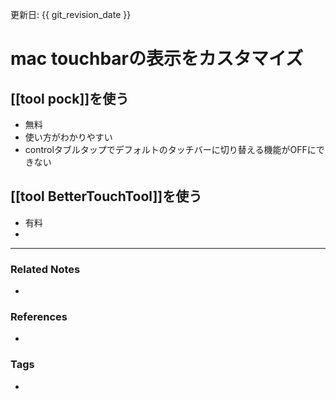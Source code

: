 更新日: {{ git_revision_date }}

# mac touchbarの表示をカスタマイズ
##  [[tool pock]]を使う
- 無料
- 使い方がわかりやすい
- controlタブルタップでデフォルトのタッチバーに切り替える機能がOFFにできない


##  [[tool BetterTouchTool]]を使う
- 有料
- 
----
### Related Notes
- 

### References
- 

### Tags
- 